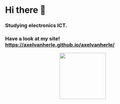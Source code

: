 # Hi there 👋

### Studying electronics ICT.
### Have a look at my site! https://axelvanherle.github.io/axelvanherle/

<div id="header" align="center">
  <img src="https://media.giphy.com/media/7NoNw4pMNTvgc/giphy.gif" width="150"/>
</div>
